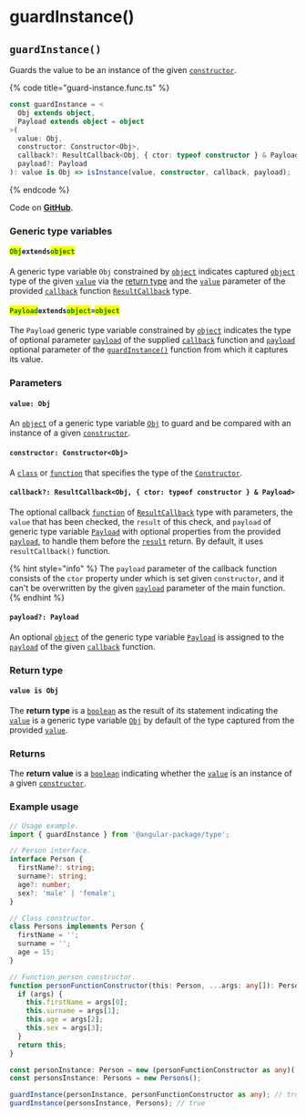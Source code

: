 # guardInstance()

## `guardInstance()`

Guards the value to be an instance of the given [`constructor`](page-4.md#constructor-constructor-less-than-obj-greater-than).

{% code title="guard-instance.func.ts" %}
```typescript
const guardInstance = <
  Obj extends object,
  Payload extends object = object
>(
  value: Obj,
  constructor: Constructor<Obj>,
  callback?: ResultCallback<Obj, { ctor: typeof constructor } & Payload>,
  payload?: Payload
): value is Obj => isInstance(value, constructor, callback, payload);
```
{% endcode %}

Code on [**GitHub**](https://github.com/angular-package/type/blob/5.0.x/src/guard/lib/guard-instance.func.ts).

### Generic type variables

#### <mark style="color:green;">**`Obj`**</mark>**`extends`**<mark style="color:green;">**`object`**</mark>

A generic type variable `Obj` constrained by [`object`](https://developer.mozilla.org/en-US/docs/Web/JavaScript/Reference/Global\_Objects/Object) indicates captured [`object`](https://developer.mozilla.org/en-US/docs/Web/JavaScript/Reference/Global\_Objects/Object) type of the given [`value`](page-4.md#value-type) via the [return type](page-4.md#return-type) and the [`value`](../types/resultcallback.md#value-value) parameter of the provided [`callback`](page-4.md#callback-resultcallback-less-than-bigint-payload-greater-than) function [`ResultCallback`](../types/resultcallback.md) type.

#### <mark style="color:green;">**`Payload`**</mark>**`extends`**<mark style="color:green;">**`object`**</mark>**`=`**<mark style="color:green;">**`object`**</mark>

The `Payload` generic type variable constrained by [`object`](https://www.typescriptlang.org/docs/handbook/basic-types.html#object) indicates the type of optional parameter [`payload`](../types/resultcallback.md#payload-payload) of the supplied [`callback`](page-4.md#callback-resultcallback-less-than-type-payload-greater-than) function and [`payload`](page-4.md#payload-payload) optional parameter of the [`guardInstance()`](page-4.md#guardinstance) function from which it captures its value.

### Parameters

#### `value: Obj`

An [`object`](https://developer.mozilla.org/en-US/docs/Web/JavaScript/Reference/Global\_Objects/Object) of a generic type variable [`Obj`](page-4.md#typeextendsanyboolean) to guard and be compared with an instance of a given [`constructor`](page-4.md#constructor-constructor-less-than-obj-greater-than).

#### `constructor: Constructor<Obj>`

A [`class`](https://developer.mozilla.org/en-US/docs/Web/HTML/Global\_attributes/class) or [`function`](https://developer.mozilla.org/en-US/docs/Web/JavaScript/Reference/Global\_Objects/Function) that specifies the type of the [`Constructor`](../types/constructor.md).

#### `callback?: ResultCallback<Obj, { ctor: typeof constructor } & Payload>`

The optional callback [`function`](https://developer.mozilla.org/en-US/docs/Web/JavaScript/Guide/Functions) of [`ResultCallback`](../types/resultcallback.md) type with parameters, the `value` that has been checked, the `result` of this check, and `payload` of generic type variable [`Payload`](page-4.md#payloadextendsobject-object) with optional properties from the provided [`payload`](page-4.md#payload-payload), to handle them before the [`result`](../types/resultcallback.md#result-boolean) return. By default, it uses `resultCallback()` function.

{% hint style="info" %}
The `payload` parameter of the callback function consists of the `ctor` property under which is set given `constructor`, and it can't be overwritten by the given [`payload`](page-4.md#payload-payload) parameter of the main function.
{% endhint %}

#### `payload?: Payload`

An optional [`object`](https://developer.mozilla.org/en-US/docs/Web/JavaScript/Reference/Global\_Objects/Object) of the generic type variable [`Payload`](page-4.md#payloadextendsobject-object) is assigned to the [`payload`](../types/resultcallback.md#payload-payload) of the given [`callback`](page-4.md#callback-resultcallback-less-than-bigint-payload-greater-than) function.

### Return type

#### `value is Obj`

The **return type** is a [`boolean`](https://www.typescriptlang.org/docs/handbook/basic-types.html#boolean) as the result of its statement indicating the [`value`](page-4.md#value-obj) is a generic type variable [`Obj`](page-4.md#objextendsobject) by default of the type captured from the provided [`value`](page-4.md#value-obj).

### Returns

The **return value** is a [`boolean`](https://www.typescriptlang.org/docs/handbook/basic-types.html#boolean) indicating whether the [`value`](page-4.md#value-obj) is an instance of a given [`constructor`](page-4.md#constructor-constructor-less-than-obj-greater-than).

### Example usage

```typescript
// Usage example.
import { guardInstance } from '@angular-package/type';

// Person interface.
interface Person {
  firstName?: string;
  surname?: string;
  age?: number;
  sex?: 'male' | 'female';
}

// Class constructor.
class Persons implements Person {
  firstName = '';
  surname = '';
  age = 15;
}

// Function person constructor.
function personFunctionConstructor(this: Person, ...args: any[]): Person {
  if (args) {
    this.firstName = args[0];
    this.surname = args[1];
    this.age = args[2];
    this.sex = args[3];
  }
  return this;
}

const personInstance: Person = new (personFunctionConstructor as any)('First name', 'Sur name', 27);
const personsInstance: Persons = new Persons();

guardInstance(personInstance, personFunctionConstructor as any); // true
guardInstance(personsInstance, Persons); // true
```
